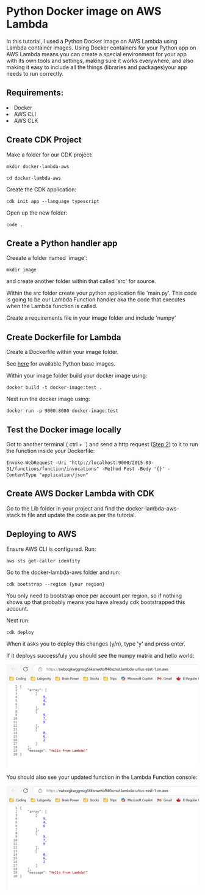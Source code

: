 # Python Docker image on AWS Lambda

In this tutorial, I used a Python Docker image on AWS Lambda using Lambda container images. Using Docker containers for your Python app on AWS Lambda means you can create a special environment for your app with its own tools and settings, making sure it works everywhere, and also making it easy to include all the things (libraries and packages)your app needs to run correctly.

## Requirements:

<li>Docker</li>
<li>AWS CLI</li>
<li>AWS CLK</li>

## Create CDK Project

Make a folder for our CDK project:
```pwsh
mkdir docker-lambda-aws
```
```pwsh
cd docker-lambda-aws
```
Create the CDK application:
```pwsh
cdk init app --language typescript
```
Open up the new folder:
```pwsh
code .
```
## Create a Python handler app
Creeate a folder named 'image':
```pwsh
mkdir image
```
and create another folder within that called 'src' for source.

Within the src folder create your python application file 'main.py'. This code is going to be our Lambda Function handler aka the code that executes when the Lambda function is called.

Create a requirements file in your image folder and include 'numpy'

## Create Dockerfile for Lambda

Create a Dockerfile within your image folder.

See [here](https://docs.aws.amazon.com/lambda/latest/dg/python-image.html) for available Python base images.

Within your image folder build your docker image using:
```pwsh
docker build -t docker-image:test .
```
Next run the docker image using:
```pwsh
docker run -p 9000:8080 docker-image:test
```
## Test the Docker image locally
Got to another terminal ( ctrl + `) and send a http request ([Step 2](https://docs.aws.amazon.com/lambda/latest/dg/python-image.html)) to it to run the function inside your Dockerfile:
```pwsh
Invoke-WebRequest -Uri "http://localhost:9000/2015-03-31/functions/function/invocations" -Method Post -Body '{}' -ContentType "application/json"
```
## Create AWS Docker Lambda with CDK

Go to the Lib folder in your project and find the docker-lambda-aws-stack.ts file and update the code as per the tutorial.

## Deploying to AWS

Ensure AWS CLI is configured. Run:
```pwsh
aws sts get-caller identity
```
Go to the docker-lambda-aws folder and run:
```pwsh
cdk bootstrap --region {your region}
```
You only need to bootstrap once per account per region, so if nothing shows up that probably means you have already cdk bootstrapped this account.

Next run:
```pwsh
cdk deploy
```
When it asks you to deploy this changes (y/n), type 'y' and press enter.

If it deploys successfuly you should see the numpy matrix and hello world:

<img width=600 src="https://github.com/markbuckle/Python-Lambda-Docker/blob/main/deployed.png?raw=true">

You should also see your updated function in the Lambda Function console:

<img width=600 src="https://github.com/markbuckle/Python-Lambda-Docker/blob/main/deployed.png?raw=true">

